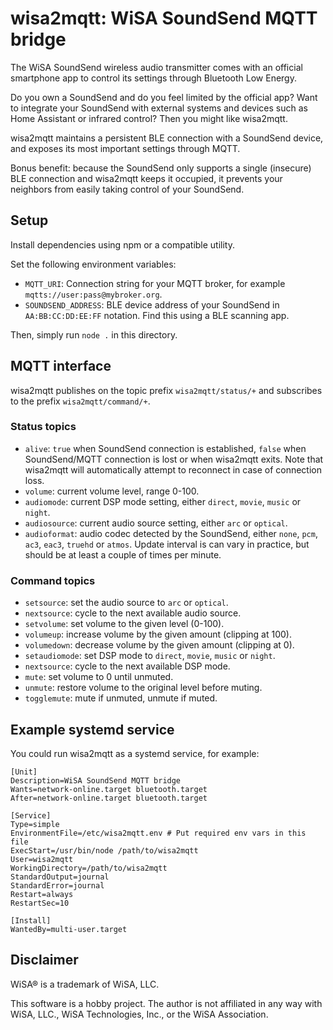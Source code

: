 # wisa2mqtt: WiSA SoundSend MQTT bridge

The WiSA SoundSend wireless audio transmitter comes with an official smartphone
app to control its settings through Bluetooth Low Energy.

Do you own a SoundSend and do you feel limited by the official app?
Want to integrate your SoundSend with external systems and devices such as
Home Assistant or infrared control? Then you might like wisa2mqtt.

wisa2mqtt maintains a persistent BLE connection with a SoundSend device, and
exposes its most important settings through MQTT.

Bonus benefit: because the SoundSend only supports a single (insecure) BLE
connection and wisa2mqtt keeps it occupied, it prevents your neighbors from
easily taking control of your SoundSend.

## Setup

Install dependencies using npm or a compatible utility.

Set the following environment variables:

* `MQTT_URI`: Connection string for your MQTT broker, for example
  `mqtts://user:pass@mybroker.org`.
* `SOUNDSEND_ADDRESS`: BLE device address of your SoundSend in
  `AA:BB:CC:DD:EE:FF` notation. Find this using a BLE scanning app.

Then, simply run `node .` in this directory.

## MQTT interface

wisa2mqtt publishes on the topic prefix `wisa2mqtt/status/+` and subscribes
to the prefix `wisa2mqtt/command/+`.

### Status topics

* `alive`: `true` when SoundSend connection is established, `false`
  when SoundSend/MQTT connection is lost or when wisa2mqtt exits. Note that
  wisa2mqtt will automatically attempt to reconnect in case of connection loss.
* `volume`: current volume level, range 0-100.
* `audiomode`: current DSP mode setting, either
  `direct`, `movie`, `music` or `night`.
* `audiosource`: current audio source setting, either `arc` or `optical`.
* `audioformat`: audio codec detected by the SoundSend, either `none`, `pcm`,
  `ac3`, `eac3`, `truehd` or `atmos`. Update interval is can vary in practice,
  but should be at least a couple of times per minute.

### Command topics

* `setsource`: set the audio source to `arc` or `optical`.
* `nextsource`: cycle to the next available audio source.
* `setvolume`: set volume to the given level (0-100).
* `volumeup`: increase volume by the given amount (clipping at 100).
* `volumedown`: decrease volume by the given amount (clipping at 0).
* `setaudiomode`: set DSP mode to `direct`, `movie`, `music` or `night`.
* `nextsource`: cycle to the next available DSP mode.
* `mute`: set volume to 0 until unmuted.
* `unmute`: restore volume to the original level before muting.
* `togglemute`: mute if unmuted, unmute if muted.

## Example systemd service

You could run wisa2mqtt as a systemd service, for example:

```
[Unit]
Description=WiSA SoundSend MQTT bridge
Wants=network-online.target bluetooth.target
After=network-online.target bluetooth.target

[Service]
Type=simple
EnvironmentFile=/etc/wisa2mqtt.env # Put required env vars in this file
ExecStart=/usr/bin/node /path/to/wisa2mqtt
User=wisa2mqtt
WorkingDirectory=/path/to/wisa2mqtt
StandardOutput=journal
StandardError=journal
Restart=always
RestartSec=10

[Install]
WantedBy=multi-user.target
```

## Disclaimer

WiSA® is a trademark of WiSA, LLC.

This software is a hobby project. The author is not affiliated in any way with
WiSA, LLC., WiSA Technologies, Inc., or the WiSA Association.
